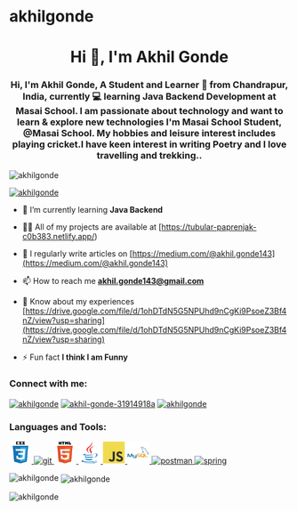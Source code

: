 # akhilgonde

<h1 align="center">Hi 👋, I'm Akhil Gonde</h1>
<h3 align="center">Hi, I'm Akhil Gonde, A Student and Learner 🚀 from Chandrapur, India, currently 💻 learning Java Backend Development at Masai School. I am passionate about technology and want to learn & explore new technologies I'm Masai School Student, @Masai School. My hobbies and leisure interest includes playing cricket.I have keen interest in writing Poetry and I love travelling and trekking..</h3>

<p align="left"> <img src="https://komarev.com/ghpvc/?username=akhilgonde&label=Profile%20views&color=0e75b6&style=flat" alt="akhilgonde" /> </p>

<p align="left"> <a href="https://github.com/ryo-ma/github-profile-trophy"><img src="https://github-profile-trophy.vercel.app/?username=akhilgonde" alt="akhilgonde" /></a> </p>

- 🌱 I’m currently learning **Java Backend**

- 👨‍💻 All of my projects are available at [https://tubular-paprenjak-c0b383.netlify.app/)

- 📝 I regularly write articles on [https://medium.com/@akhil.gonde143](https://medium.com/@akhil.gonde143)

- 📫 How to reach me **akhil.gonde143@gmail.com**

- 📄 Know about my experiences [https://drive.google.com/file/d/1ohDTdN5G5NPUhd9nCgKi9PsoeZ3Bf4nZ/view?usp=sharing](https://drive.google.com/file/d/1ohDTdN5G5NPUhd9nCgKi9PsoeZ3Bf4nZ/view?usp=sharing)

- ⚡ Fun fact **I think I am Funny**

<h3 align="left">Connect with me:</h3>
<p align="left">
<a href="https://twitter.com/akhilgonde" target="blank"><img align="center" src="https://raw.githubusercontent.com/rahuldkjain/github-profile-readme-generator/master/src/images/icons/Social/twitter.svg" alt="akhilgonde" height="30" width="40" /></a>
<a href="https://linkedin.com/in/akhil-gonde-31914918a" target="blank"><img align="center" src="https://raw.githubusercontent.com/rahuldkjain/github-profile-readme-generator/master/src/images/icons/Social/linked-in-alt.svg" alt="akhil-gonde-31914918a" height="30" width="40" /></a>
<a href="https://instagram.com/akhilgonde" target="blank"><img align="center" src="https://raw.githubusercontent.com/rahuldkjain/github-profile-readme-generator/master/src/images/icons/Social/instagram.svg" alt="akhilgonde" height="30" width="40" /></a>
</p>

<h3 align="left">Languages and Tools:</h3>
<p align="left"> <a href="https://www.w3schools.com/css/" target="_blank" rel="noreferrer"> <img src="https://raw.githubusercontent.com/devicons/devicon/master/icons/css3/css3-original-wordmark.svg" alt="css3" width="40" height="40"/> </a> <a href="https://git-scm.com/" target="_blank" rel="noreferrer"> <img src="https://www.vectorlogo.zone/logos/git-scm/git-scm-icon.svg" alt="git" width="40" height="40"/> </a> <a href="https://www.w3.org/html/" target="_blank" rel="noreferrer"> <img src="https://raw.githubusercontent.com/devicons/devicon/master/icons/html5/html5-original-wordmark.svg" alt="html5" width="40" height="40"/> </a> <a href="https://www.java.com" target="_blank" rel="noreferrer"> <img src="https://raw.githubusercontent.com/devicons/devicon/master/icons/java/java-original.svg" alt="java" width="40" height="40"/> </a> <a href="https://developer.mozilla.org/en-US/docs/Web/JavaScript" target="_blank" rel="noreferrer"> <img src="https://raw.githubusercontent.com/devicons/devicon/master/icons/javascript/javascript-original.svg" alt="javascript" width="40" height="40"/> </a> <a href="https://www.mysql.com/" target="_blank" rel="noreferrer"> <img src="https://raw.githubusercontent.com/devicons/devicon/master/icons/mysql/mysql-original-wordmark.svg" alt="mysql" width="40" height="40"/> </a> <a href="https://postman.com" target="_blank" rel="noreferrer"> <img src="https://www.vectorlogo.zone/logos/getpostman/getpostman-icon.svg" alt="postman" width="40" height="40"/> </a> <a href="https://spring.io/" target="_blank" rel="noreferrer"> <img src="https://www.vectorlogo.zone/logos/springio/springio-icon.svg" alt="spring" width="40" height="40"/> </a> </p>

<p><img align="left" src="https://github-readme-stats.vercel.app/api/top-langs?username=akhilgonde&show_icons=true&locale=en&layout=compact" alt="akhilgonde" /></p>

<p>&nbsp;<img align="center" src="https://github-readme-stats.vercel.app/api?username=akhilgonde&show_icons=true&locale=en" alt="akhilgonde" /></p>

<p><img align="center" src="https://github-readme-streak-stats.herokuapp.com/?user=akhilgonde&" alt="akhilgonde" /></p>
